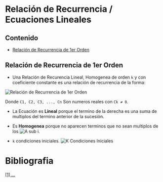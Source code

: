 # Relación de Recurrencia / Ecuaciones Lineales

## Contenido

* [Relación de Recurrencia de 1er Orden](#)

## Relación de Recurrencia de 1er Orden
* Una Relación de Recurencia Lineal, Homogenea de orden `k` y con coeficiente constante es una relación de recurrencia de la forma:

![Relación de Recurrencia de 1er Orden](http://www.sciweavers.org/upload/Tex2Img_1579648677/render.png)

Donde  `C1, C2, C3, ..., Cn` Son numeros reales con `Ck ≠ 0`.

* La Ecuación es **Lineal** porque el termino de la derecha es una suma de multiplos del termino anterior de la sucesión.

* Es **Homogenea** porque no aparecen terminos que no sean multiplos de los ![A sub i](http://www.sciweavers.org/upload/Tex2Img_1579649072/render.png).

* `k` condiciones iniciales.
    ![K Condiciones Iniciales](http://www.sciweavers.org/upload/Tex2Img_1579649186/render.png)

# Bibliografia
[[1] ...]()